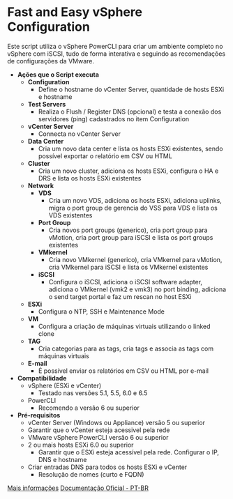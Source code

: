 # Fast and Easy vSphere Configuration

Este script utiliza o vSphere PowerCLI para criar um ambiente completo no vSphere com iSCSI, tudo de forma interativa e seguindo as recomendações de configurações da VMware.

 - **Ações que o Script executa**
	 - **Configuration**
		 - Define o hostname do vCenter Server, quantidade de hosts ESXi e hostname
	 - **Test Servers**
		 - Realiza o Flush / Register DNS (opcional) e testa a conexão dos servidores (ping) cadastrados no item Configuration
	 - **vCenter Server**
		 - Connecta no vCenter Server
	 - **Data Center**
		 - Cria um novo data center e lista os hosts ESXi existentes, sendo possível exportar o relatório em CSV ou HTML
	 - **Cluster**
		 - Cria um novo cluster, adiciona os hosts ESXi, configura o HA e DRS e lista os hosts ESXi existentes
	 - **Network**
		 - **VDS**
			 - Cria um novo VDS, adiciona os hosts ESXi, adiciona uplinks, migra o port group de gerencia do VSS para VDS e lista os VDS existentes
		 - **Port Group**
			 - Cria novos port groups (generico), cria port group para vMotion, cria port group para iSCSI e lista os port groups existentes
		 - **VMkernel**
			 - Cria novo VMkernel (generico), cria VMkernel para vMotion, cria VMkernel para iSCSI e lista os VMkernel existentes
		 - **iSCSI**
			 - Configura o iSCSI, adiciona o iSCSI software adapter, adiciona o VMkernel (vmk2 e vmk3) no port binding, adiciona o send target portal e faz um rescan no host ESXi
	 - **ESXi**
		 - Configura o NTP, SSH e Maintenance Mode
	 - **VM**
		 - Configura a criação de máquinas virtuais utilizando o linked clone
	 - **TAG**
		 - Cria categorias para as tags, cria tags e associa as tags com máquinas virtuais
	 - **E-mail**
		 - É possível enviar os relatórios em CSV ou HTML por e-mail
 - **Compatibilidade**
	 - vSphere (ESXi e vCenter)
		 - Testado nas versões 5.1, 5.5, 6.0 e 6.5
	 - PowerCLI
		 - Recomendo a versão 6 ou superior
 - **Pré-requisitos**
	 - vCenter Server (Windows ou Appliance) versão 5 ou superior
	 - Garantir que o vCenter esteja acessivel pela rede
	 - VMware vSphere PowerCLI versão 6 ou superior
	 - 2 ou mais hosts ESXi 6.0 ou superior
		 - Garantir que o ESXi esteja acessível pela rede. Configurar o IP, DNS e hostname
	 - Criar entradas DNS para todos os hosts ESXi e vCenter
		 - Resolução de nomes (curto e FQDN)

[Mais informações](http://solutions4crowds.com.br/script-fast-and-easy-vsphere-configuration)
[Documentação Oficial - PT-BR](https://fasteasy.solutions4crowds.com.br)
